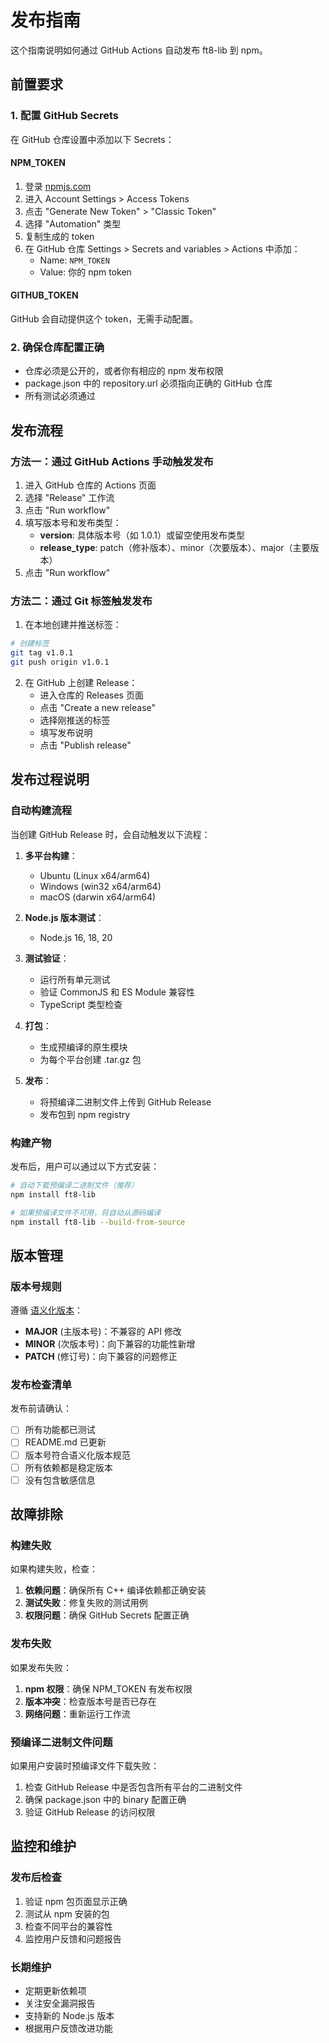 # 发布指南

这个指南说明如何通过 GitHub Actions 自动发布 ft8-lib 到 npm。

## 前置要求

### 1. 配置 GitHub Secrets

在 GitHub 仓库设置中添加以下 Secrets：

#### NPM_TOKEN
1. 登录 [npmjs.com](https://www.npmjs.com)
2. 进入 Account Settings > Access Tokens
3. 点击 "Generate New Token" > "Classic Token"
4. 选择 "Automation" 类型
5. 复制生成的 token
6. 在 GitHub 仓库 Settings > Secrets and variables > Actions 中添加：
   - Name: `NPM_TOKEN`
   - Value: 你的 npm token

#### GITHUB_TOKEN
GitHub 会自动提供这个 token，无需手动配置。

### 2. 确保仓库配置正确

- 仓库必须是公开的，或者你有相应的 npm 发布权限
- package.json 中的 repository.url 必须指向正确的 GitHub 仓库
- 所有测试必须通过

## 发布流程

### 方法一：通过 GitHub Actions 手动触发发布

1. 进入 GitHub 仓库的 Actions 页面
2. 选择 "Release" 工作流
3. 点击 "Run workflow"
4. 填写版本号和发布类型：
   - **version**: 具体版本号（如 1.0.1）或留空使用发布类型
   - **release_type**: patch（修补版本）、minor（次要版本）、major（主要版本）
5. 点击 "Run workflow"

### 方法二：通过 Git 标签触发发布

1. 在本地创建并推送标签：
```bash
# 创建标签
git tag v1.0.1
git push origin v1.0.1
```

2. 在 GitHub 上创建 Release：
   - 进入仓库的 Releases 页面
   - 点击 "Create a new release"
   - 选择刚推送的标签
   - 填写发布说明
   - 点击 "Publish release"

## 发布过程说明

### 自动构建流程

当创建 GitHub Release 时，会自动触发以下流程：

1. **多平台构建**：
   - Ubuntu (Linux x64/arm64)
   - Windows (win32 x64/arm64)
   - macOS (darwin x64/arm64)

2. **Node.js 版本测试**：
   - Node.js 16, 18, 20

3. **测试验证**：
   - 运行所有单元测试
   - 验证 CommonJS 和 ES Module 兼容性
   - TypeScript 类型检查

4. **打包**：
   - 生成预编译的原生模块
   - 为每个平台创建 .tar.gz 包

5. **发布**：
   - 将预编译二进制文件上传到 GitHub Release
   - 发布包到 npm registry

### 构建产物

发布后，用户可以通过以下方式安装：

```bash
# 自动下载预编译二进制文件（推荐）
npm install ft8-lib

# 如果预编译文件不可用，将自动从源码编译
npm install ft8-lib --build-from-source
```

## 版本管理

### 版本号规则
遵循 [语义化版本](https://semver.org/lang/zh-CN/)：

- **MAJOR** (主版本号)：不兼容的 API 修改
- **MINOR** (次版本号)：向下兼容的功能性新增
- **PATCH** (修订号)：向下兼容的问题修正

### 发布检查清单

发布前请确认：

- [ ] 所有功能都已测试
- [ ] README.md 已更新
- [ ] 版本号符合语义化版本规范
- [ ] 所有依赖都是稳定版本
- [ ] 没有包含敏感信息

## 故障排除

### 构建失败

如果构建失败，检查：

1. **依赖问题**：确保所有 C++ 编译依赖都正确安装
2. **测试失败**：修复失败的测试用例
3. **权限问题**：确保 GitHub Secrets 配置正确

### 发布失败

如果发布失败：

1. **npm 权限**：确保 NPM_TOKEN 有发布权限
2. **版本冲突**：检查版本号是否已存在
3. **网络问题**：重新运行工作流

### 预编译二进制文件问题

如果用户安装时预编译文件下载失败：

1. 检查 GitHub Release 中是否包含所有平台的二进制文件
2. 确保 package.json 中的 binary 配置正确
3. 验证 GitHub Release 的访问权限

## 监控和维护

### 发布后检查

1. 验证 npm 包页面显示正确
2. 测试从 npm 安装的包
3. 检查不同平台的兼容性
4. 监控用户反馈和问题报告

### 长期维护

- 定期更新依赖项
- 关注安全漏洞报告
- 支持新的 Node.js 版本
- 根据用户反馈改进功能
